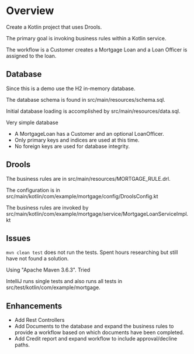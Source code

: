 # Overview
Create a Kotlin project that uses Drools.

The primary goal is invoking business rules within a Kotlin service.

The workflow is a Customer creates a Mortgage Loan and a Loan Officer is assigned to the loan.

## Database
Since this is a demo use the H2 in-memory database.

The database schema is found in src/main/resources/schema.sql.

Initial database loading is accomplished by src/main/resources/data.sql.

Very simple database 
* A MortgageLoan has a Customer and an optional LoanOfficer.
* Only primary keys and indices are used at this time.
* No foreign keys are used for database integrity.

## Drools 
The business rules are in src/main/resources/MORTGAGE_RULE.drl.

The configuration is in src/main/kotlin/com/example/mortgage/config/DroolsConfig.kt

The business rules are invoked by src/main/kotlin/com/example/mortgage/service/MortgageLoanServiceImpl.kt

## Issues
`mvn clean test` does not run the tests.  Spent hours researching but still have not found a solution.

Using "Apache Maven 3.6.3".  Tried 

IntelliJ runs single tests and also runs all tests in src/test/kotlin/com/example/mortgage.

## Enhancements
* Add Rest Controllers
* Add Documents to the database and expand the business rules to provide a workflow based on which documents have been completed.
* Add Credit report and expand workflow to include approval/decline paths.
